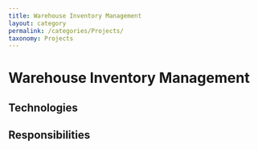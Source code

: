 ```yaml
---
title: Warehouse Inventory Management
layout: category
permalink: /categories/Projects/
taxonomy: Projects
---
```

# Warehouse Inventory Management

## Technologies

## Responsibilities
